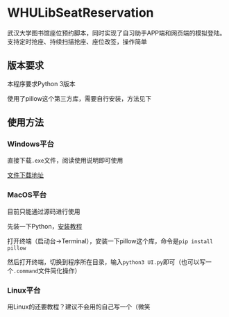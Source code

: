 # WHULibSeatReservation
武汉大学图书馆座位预约脚本，同时实现了自习助手APP端和网页端的模拟登陆。支持定时抢座、持续扫描抢座、座位改签，操作简单

## 版本要求
本程序要求Python 3版本

使用了pillow这个第三方库，需要自行安装，方法见下

## 使用方法
### Windows平台
直接下载```.exe```文件，阅读使用说明即可使用

[文件下载地址](https://www.chemhy.design/wp-content/uploads/WHULibRes.rar)


### MacOS平台
目前只能通过源码进行使用

先装一下Python，[安装教程](https://pythonguidecn.readthedocs.io/zh/latest/starting/install3/osx.html)

打开终端（启动台->Terminal），安装一下pillow这个库，命令是```pip install pillow```

然后打开终端，切换到程序所在目录，输入```python3 UI.py```即可（也可以写一个```.command```文件简化操作）

### Linux平台
用Linux的还要教程？建议不会用的自己写一个（微笑
